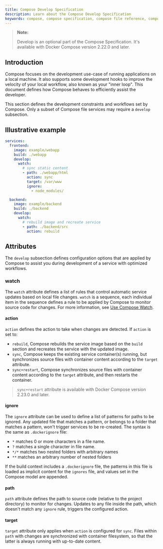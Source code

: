 ```yaml
---
title: Compose Develop Specification
description: Learn about the Compose Develop Specification
keywords: compose, compose specification, compose file reference, compose develop specification
---
```


> **Note:** 
>
> Develop is an optional part of the Compose Specification. It's available with Docker Compose version 2.22.0 and later.

## Introduction

Compose focuses on the development use-case of running applications on a local machine. It also supports some development hooks to improve the velocity of your local workflow, also known as your "inner loop". This document defines how Compose behaves to efficiently assist the developer.

This section defines the development constraints and workflows set by Compose. Only a subset of
Compose file services may require a `develop` subsection.

## Illustrative example

```yaml
services:
  frontend:
    image: example/webapp
    build: ./webapp
    develop:
      watch: 
        # sync static content
        - path: ./webapp/html
          action: sync
          target: /var/www
          ignore:
            - node_modules/

  backend:
    image: example/backend
    build: ./backend
    develop:
      watch: 
        # rebuild image and recreate service
        - path: ./backend/src
          action: rebuild
```

## Attributes

The `develop` subsection defines configuration options that are applied by Compose to assist you during development of a service with optimized workflows.

### watch

The `watch` attribute defines a list of rules that control automatic service updates based on local file changes. `watch` is a sequence, each individual item in the sequence defines a rule to be applied by 
Compose to monitor source code for changes. For more information, see [Use Compose Watch](../file-watch.md).

#### action

`action` defines the action to take when changes are detected. If `action` is set to:

- `rebuild`, Compose rebuilds the service image based on the `build` section and recreates the service with the updated image.
- `sync`, Compose keeps the existing service container(s) running, but synchronizes source files with container content according to the `target` attribute.
- `sync+restart`, Compose synchronizes source files with container content according to the `target` attribute, and then restarts the container.

> `sync+restart` attribute is available with Docker Compose version 2.23.0 and later.

#### ignore

The `ignore` attribute can be used to define a list of patterns for paths to be ignored. Any updated file
that matches a pattern, or belongs to a folder that matches a pattern, won't trigger services to be re-created. 
The syntax is the same as `.dockerignore` file: 

- `*` matches 0 or more characters in a file name. 
- `?` matches a single character in file name. 
- `*/*` matches two nested folders with arbitrary names
- `**` matches an arbitrary number of nested folders

If the build context includes a `.dockerignore` file, the patterns in this file is loaded as implicit content
for the `ignores` file, and values set in the Compose model are appended.

#### path

`path` attribute defines the path to source code (relative to the project directory) to monitor for changes. Updates to any file
inside the path, which doesn't match any `ignore` rule, triggers the configured action.

#### target

`target` attribute only applies when `action` is configured for `sync`. Files within `path` with changes are synchronized
with container filesystem, so that the latter is always running with up-to-date content.